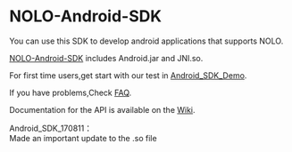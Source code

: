 # NOLO-Android-SDK  
You can use this SDK to develop android applications that supports NOLO.

[NOLO-Android-SDK](./NOLOVR/libs) includes Android.jar and JNI.so.  


For first time users,get start with our test in [Android_SDK_Demo](./Examples/Apk).

  
If you have problems,Check [FAQ](https://github.com/NOLOVR/NOLO-Android-SDK/issues).  

Documentation for the API is available on the [Wiki](https://github.com/LyrobotixNolo/NOLO-android-sdk/wiki).

Android_SDK_170811：  
Made an important update to the .so file

